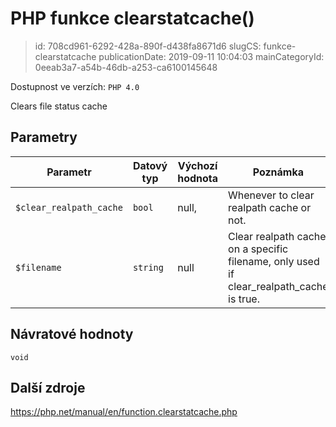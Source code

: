 PHP funkce clearstatcache()
================================

> id: 708cd961-6292-428a-890f-d438fa8671d6
> slugCS: funkce-clearstatcache
> publicationDate: 2019-09-11 10:04:03
> mainCategoryId: 0eeab3a7-a54b-46db-a253-ca6100145648

Dostupnost ve verzích: `PHP 4.0`

Clears file status cache


Parametry
--------------

| Parametr | Datový typ | Výchozí hodnota | Poznámka |
|-----|-----|-----|-----|
| `$clear_realpath_cache` | `bool` | null, | Whenever to clear realpath cache or not. |
| `$filename` | `string` | null | Clear realpath cache on a specific filename, only used if clear_realpath_cache is true. |


Návratové hodnoty
----------------

`void`



Další zdroje
------------

https://php.net/manual/en/function.clearstatcache.php
